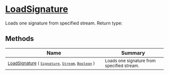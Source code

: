 # [LoadSignature](./Svc2004Loader-100663945.md)

Loads one signature from specified stream.
Return type:
## Methods

| Name | Summary | 
| --- | --- | 
| <sub>[LoadSignature](./Svc2004Loader-100663945.md) ( [`Signature`](./../../Signature.md), [`Stream`](https://docs.microsoft.com/en-us/dotnet/api/System.IO.Stream), [`Boolean`](https://docs.microsoft.com/en-us/dotnet/api/System.Boolean) )</sub><img width=200/>| <sub>Loads one signature from specified stream.</sub>| <br>


